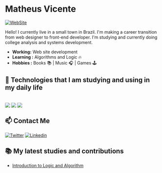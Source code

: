# Matheus Vicente 

[![WebSite](https://img.shields.io/website?label=omvicente.dev&style=for-the-badge&url=https://omvicente.github.io/website//)](https://omvicente.github.io/website/)

Hello! I currently live in a small town in Brazil. I'm making a career transition from web designer to front-end developer. I'm studying and currently doing college analysis and systems development.

- **Working:** Web site development
- **Learning :** Algorithms and Logic :fire:
- **Hobbies :** Books :books: | Music :headphones: | Games :joystick: 


## 🧠 Technologies that I am studying and using in my daily life 

<div style="display: inline-block"><br/>
    <img align="center" atl="html5" src="https://img.shields.io/badge/HTML5-E34F26?style=for-the-badge&logo=html5&logoColor=white">
    <img align="center" atl="CSS3" src="https://img.shields.io/badge/CSS3-1572B6?style=for-the-badge&logo=css3&logoColor=white">
    <img align="center" atl="html5" src="https://img.shields.io/badge/JavaScript-F7DF1E?style=for-the-badge&logo=javascript&logoColor=black">    
</div>

## 📫 Contact Me

[![Twitter](https://img.shields.io/badge/Twitter-1DA1F2?style=for-the-badge&logo=twitter&logoColor=white)](https://twitter.com/omvicente_)
[![Linkedin](https://img.shields.io/badge/LinkedIn-0077B5?style=for-the-badge&logo=linkedin&logoColor=white)](https://www.linkedin.com/in/omvicente/)

## 📚 My latest studies and contributions 

- [Introduction to Logic and Algorithm]()
